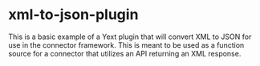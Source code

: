 # xml-to-json-plugin
This is a basic example of a Yext plugin that will convert XML to JSON for use in the connector framework. This is meant to be used as a function source for a connector that utilizes an API returning an XML response.
